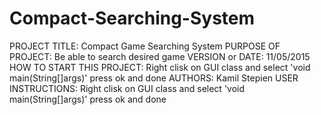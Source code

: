 # Compact-Searching-System


PROJECT TITLE: Compact Game Searching System
PURPOSE OF PROJECT: Be able to search desired game
VERSION or DATE: 11/05/2015
HOW TO START THIS PROJECT: Right clisk on GUI class and select 'void main(String[]args)' press ok and done 
AUTHORS: Kamil Stepien
USER INSTRUCTIONS: Right clisk on GUI class and select 'void main(String[]args)' press ok and done 
